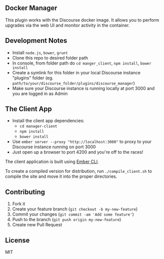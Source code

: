 ## Docker Manager

This plugin works with the Discourse docker image. It allows you to perform upgrades via the web UI and monitor activity in the container.

## Development Notes

* Install `node.js`, `bower`, `grunt`
* Clone this repo to desired folder path
* In console, from folder path do `cd manger_client`, `npm install`, `bower install`
* Create a symlink for this folder in your local Discourse instance "plugins" folder (eg. `path/to/your/discourse_folder/plugins/discourse_manager`)
* Make sure your Discourse instance is running locally at port 3000 and you are logged in as Admin

## The Client App

* Install the client app dependencies:
  * `cd manager-client`
  * `npm install`
  * `bower install`
* Use `ember server --proxy "http://localhost:3000"` to proxy to your Discourse instance running on port 3000
* Just open up a browser to port 4200 and you're off to the races!

The client application is built using [Ember CLI](http://www.ember-cli.com/).

To create a compiled version for distribution, run `./compile_client.sh` to compile the site and
move it into the proper directories.

## Contributing

1. Fork it
2. Create your feature branch (`git checkout -b my-new-feature`)
3. Commit your changes (`git commit -am 'Add some feature'`)
4. Push to the branch (`git push origin my-new-feature`)
5. Create new Pull Request

## License

MIT

